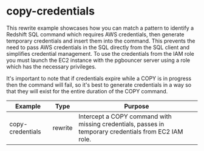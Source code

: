 # copy-credentials 
This rewrite example showcases how you can match a pattern to identify a Redshift SQL command which requires AWS credentials, then generate temporary credentials and insert them into the command. This prevents the need to pass AWS credentials in the SQL directly from the SQL client and simplifies credential management. To use the credentials from the IAM role you must launch the EC2 instance with the pgbouncer server using a role which has the necessary privileges.

It's important to note that if credentials expire while a COPY is in progress then the command will fail, so it's best to generate credentials in a way so that they will exist for the entire duration of the COPY command.

| Example | Type | Purpose |
| ------------- | -------------  | ------------- |
| copy-credentials | rewrite | Intercept a COPY command with missing credentials, passes in temporary credentials from EC2 IAM role. |
